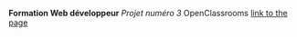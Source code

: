**Formation Web développeur**
*Projet numéro 3*
OpenClassrooms
[link to the page](./public/index.html)